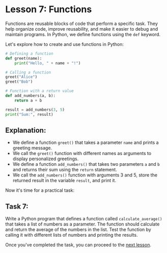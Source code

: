 # Lesson 7: Functions

Functions are reusable blocks of code that perform a specific task. They help organize code, improve reusability, and make it easier to debug and maintain programs. In Python, we define functions using the `def` keyword.

Let's explore how to create and use functions in Python:

```python
# Defining a function
def greet(name):
    print("Hello, " + name + "!")

# Calling a function
greet("Alice")
greet("Bob")

# Function with a return value
def add_numbers(a, b):
    return a + b

result = add_numbers(3, 5)
print("Sum:", result)
```

## Explanation:

- We define a function `greet()` that takes a parameter `name` and prints a greeting message.
- We call the `greet()` function with different names as arguments to display personalized greetings.
- We define a function `add_numbers()` that takes two parameters `a` and `b` and returns their sum using the `return` statement.
- We call the `add_numbers()` function with arguments 3 and 5, store the returned result in the variable `result`, and print it.

Now it's time for a practical task:

## Task 7: 
Write a Python program that defines a function called `calculate_average()` that takes a list of numbers as a parameter. The function should calculate and return the average of the numbers in the list. Test the function by calling it with different lists of numbers and printing the results.

Once you've completed the task, you can proceed to the [next lesson](008.md).
